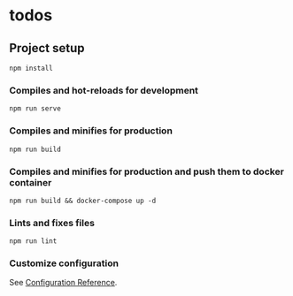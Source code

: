# todos

## Project setup
```
npm install
```

### Compiles and hot-reloads for development
```
npm run serve
```

### Compiles and minifies for production
```
npm run build
```

### Compiles and minifies for production and push them to docker container
```
npm run build && docker-compose up -d
```


### Lints and fixes files
```
npm run lint
```

### Customize configuration
See [Configuration Reference](https://cli.vuejs.org/config/).
